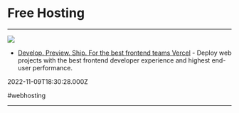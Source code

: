 # Free Hosting

---

![](https://assets.vercel.com/image/upload/contentful/image/e5382hct74si/4JmubmYDJnFtstwHbaZPev/d2a3db0b85b3a8ae3df41e7357840ef5/og.png)

- [Develop. Preview. Ship. For the best frontend teams Vercel](https://vercel.app) - Deploy web projects with the best frontend developer experience and highest end-user performance.

2022-11-09T18:30:28.000Z

#webhosting

---


